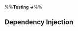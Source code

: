 <link rel="stylesheet" href="{{baseUrl}}/css/textbook.css">

<div class="website-content">

%%**Testing →**%%

## Dependency Injection

<div id="main">

<include src="what/embed.md" />
<include src="how/embed.md" />

</div>

</div>
